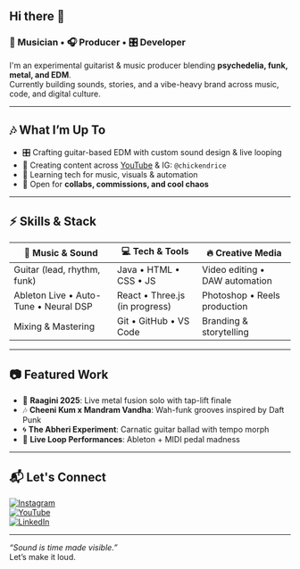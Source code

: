 ## Hi there 👋




### 🎸 Musician • 🎧 Producer • 🎛️ Developer

I'm an experimental guitarist & music producer blending **psychedelia, funk, metal, and EDM**.  
Currently building sounds, stories, and a vibe-heavy brand across music, code, and digital culture.

---

## 🎶 What I’m Up To
- 🎛️ Crafting guitar-based EDM with custom sound design & live looping
- 🎥 Creating content across [YouTube]([https://www.youtube.com/@prodbyarjuna](https://www.youtube.com/@madebyarjuna)) & IG: `@chickendrice`
- 🧠 Learning tech for music, visuals & automation
- 💼 Open for **collabs, commissions, and cool chaos**

---

## ⚡ Skills & Stack
| 🎵 Music & Sound | 💻 Tech & Tools       | 🔥 Creative Media       |
|------------------|-----------------------|--------------------------|
| Guitar (lead, rhythm, funk) | Java • HTML • CSS • JS     | Video editing • DAW automation |
| Ableton Live • Auto-Tune • Neural DSP | React • Three.js (in progress) | Photoshop • Reels production |
| Mixing & Mastering | Git • GitHub • VS Code | Branding & storytelling |

---

## 📷 Featured Work
- 🎸 **Raagini 2025**: Live metal fusion solo with tap-lift finale  
- 🎶 **Cheeni Kum x Mandram Vandha**: Wah-funk grooves inspired by Daft Punk  
- 🌀 **The Abheri Experiment**: Carnatic guitar ballad with tempo morph  
- 🥁 **Live Loop Performances**: Ableton + MIDI pedal madness

---

## 📬 Let's Connect
[![Instagram](https://img.shields.io/badge/IG-@chickendrice-E4405F?style=for-the-badge&logo=instagram&logoColor=white)](https://instagram.com/chickendrice)  
[![YouTube](https://img.shields.io/badge/YT-@madebyarjuna-FF0000?style=for-the-badge&logo=youtube&logoColor=white)](https://youtube.com/@madebyarjuna)  
[![LinkedIn](https://img.shields.io/badge/LinkedIn-ArjunSaxena-0077B5?style=for-the-badge&logo=linkedin&logoColor=white)](https://www.linkedin.com/in/arjunsaxena239)

---

_“Sound is time made visible.”_  
Let’s make it loud.


